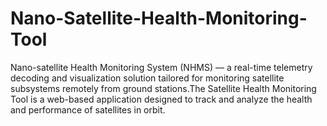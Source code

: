 # Nano-Satellite-Health-Monitoring-Tool
 Nano-satellite Health Monitoring System (NHMS) — a real-time telemetry decoding and visualization solution tailored for monitoring satellite subsystems remotely from ground stations.The Satellite Health Monitoring Tool is a web-based application designed to track and analyze the health and performance of satellites in orbit. 
